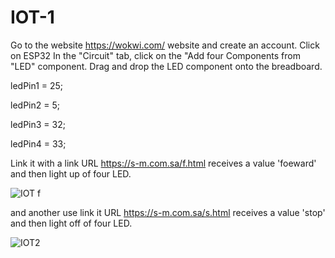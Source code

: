 # IOT-1
Go to the website https://wokwi.com/ website and create an account. 
Click on ESP32 In the "Circuit" tab, click on the "Add four Components from "LED" component. Drag and drop the LED component onto the breadboard. 

ledPin1 = 25;

ledPin2 = 5;

ledPin3 = 32;

ledPin4 = 33;

Link it with a link URL https://s-m.com.sa/f.html receives a value 'foeward' and then light up of four LED.

![IOT f](https://github.com/laylaAm/IOT-1/assets/139586277/726caf79-a105-43c6-9a66-55f2153a08af)

and another use link it URL https://s-m.com.sa/s.html receives a value 'stop' and then light off of four LED.

![IOT2](https://github.com/laylaAm/IOT-1/assets/139586277/b6361c57-b9d8-473f-993e-d9f832153ef3)

